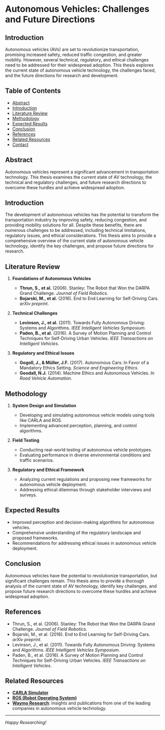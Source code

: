 # Autonomous Vehicles: Challenges and Future Directions

## Introduction
Autonomous vehicles (AVs) are set to revolutionize transportation, promising increased safety, reduced traffic congestion, and greater mobility. However, several technical, regulatory, and ethical challenges need to be addressed for their widespread adoption. This thesis explores the current state of autonomous vehicle technology, the challenges faced, and the future directions for research and development.

## Table of Contents
- [Abstract](#abstract)
- [Introduction](#introduction)
- [Literature Review](#literature-review)
- [Methodology](#methodology)
- [Expected Results](#expected-results)
- [Conclusion](#conclusion)
- [References](#references)
- [Related Resources](#related-resources)
- [Contact](#contact)

## Abstract
Autonomous vehicles represent a significant advancement in transportation technology. This thesis examines the current state of AV technology, the technical and regulatory challenges, and future research directions to overcome these hurdles and achieve widespread adoption.

## Introduction
The development of autonomous vehicles has the potential to transform the transportation industry by improving safety, reducing congestion, and providing mobility solutions for all. Despite these benefits, there are numerous challenges to be addressed, including technical limitations, regulatory issues, and ethical considerations. This thesis aims to provide a comprehensive overview of the current state of autonomous vehicle technology, identify the key challenges, and propose future directions for research.

## Literature Review
1. **Foundations of Autonomous Vehicles**
   - **Thrun, S., et al.** (2006). Stanley: The Robot that Won the DARPA Grand Challenge. *Journal of Field Robotics*.
   - **Bojarski, M., et al.** (2016). End to End Learning for Self-Driving Cars. *arXiv preprint*.

2. **Technical Challenges**
   - **Levinson, J., et al.** (2011). Towards Fully Autonomous Driving: Systems and Algorithms. *IEEE Intelligent Vehicles Symposium*.
   - **Paden, B., et al.** (2016). A Survey of Motion Planning and Control Techniques for Self-Driving Urban Vehicles. *IEEE Transactions on Intelligent Vehicles*.

3. **Regulatory and Ethical Issues**
   - **Gogoll, J., & Müller, J.F.** (2017). Autonomous Cars: In Favor of a Mandatory Ethics Setting. *Science and Engineering Ethics*.
   - **Goodall, N.J.** (2014). Machine Ethics and Autonomous Vehicles. *In Road Vehicle Automation*.

## Methodology
1. **System Design and Simulation**
   - Developing and simulating autonomous vehicle models using tools like CARLA and ROS.
   - Implementing advanced perception, planning, and control algorithms.

2. **Field Testing**
   - Conducting real-world testing of autonomous vehicle prototypes.
   - Evaluating performance in diverse environmental conditions and traffic scenarios.

3. **Regulatory and Ethical Framework**
   - Analyzing current regulations and proposing new frameworks for autonomous vehicle deployment.
   - Addressing ethical dilemmas through stakeholder interviews and surveys.

## Expected Results
- Improved perception and decision-making algorithms for autonomous vehicles.
- Comprehensive understanding of the regulatory landscape and proposed frameworks.
- Recommendations for addressing ethical issues in autonomous vehicle deployment.

## Conclusion
Autonomous vehicles have the potential to revolutionize transportation, but significant challenges remain. This thesis aims to provide a thorough analysis of the current state of AV technology, identify key challenges, and propose future research directions to overcome these hurdles and achieve widespread adoption.

## References
- Thrun, S., et al. (2006). Stanley: The Robot that Won the DARPA Grand Challenge. *Journal of Field Robotics*.
- Bojarski, M., et al. (2016). End to End Learning for Self-Driving Cars. *arXiv preprint*.
- Levinson, J., et al. (2011). Towards Fully Autonomous Driving: Systems and Algorithms. *IEEE Intelligent Vehicles Symposium*.
- Paden, B., et al. (2016). A Survey of Motion Planning and Control Techniques for Self-Driving Urban Vehicles. *IEEE Transactions on Intelligent Vehicles*.

## Related Resources
- **[CARLA Simulator](http://carla.org)**
- **[ROS (Robot Operating System)](https://www.ros.org)**
- **[Waymo Research](https://waymo.com/research)**: Insights and publications from one of the leading companies in autonomous vehicle technology.

---

*Happy Researching!*


